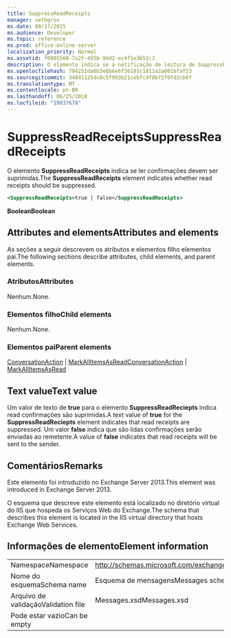 ```yaml
---
title: SuppressReadReceipts
manager: sethgros
ms.date: 09/17/2015
ms.audience: Developer
ms.topic: reference
ms.prod: office-online-server
localization_priority: Normal
ms.assetid: f0805560-7a2f-455b-94d2-ec4f1e3652c3
description: O elemento indica se a notificação de leitura de SuppressReadReceipts deve ser suprimida.
ms.openlocfilehash: 794252da6b3e6b6e6f36181c1811a2a001bfaf53
ms.sourcegitcommit: 34041125dc8c5f993b21cebfc4f8b72f0fd2cb6f
ms.translationtype: MT
ms.contentlocale: pt-BR
ms.lasthandoff: 06/25/2018
ms.locfileid: "19837678"
---
```

# <a name="suppressreadreceipts"></a><span data-ttu-id="91cb7-103">SuppressReadReceipts</span><span class="sxs-lookup"><span data-stu-id="91cb7-103">SuppressReadReceipts</span></span>

<span data-ttu-id="91cb7-104">O elemento **SuppressReadReceipts** indica se ler confirmações devem ser suprimidas.</span><span class="sxs-lookup"><span data-stu-id="91cb7-104">The **SuppressReadReceipts** element indicates whether read receipts should be suppressed.</span></span> 
  
```XML
<SuppressReadReceipts>true | false</SuppressReadReceipts>
```

 <span data-ttu-id="91cb7-105">**Boolean**</span><span class="sxs-lookup"><span data-stu-id="91cb7-105">**Boolean**</span></span>
## <a name="attributes-and-elements"></a><span data-ttu-id="91cb7-106">Attributes and elements</span><span class="sxs-lookup"><span data-stu-id="91cb7-106">Attributes and elements</span></span>

<span data-ttu-id="91cb7-107">As seções a seguir descrevem os atributos e elementos filho elementos pai.</span><span class="sxs-lookup"><span data-stu-id="91cb7-107">The following sections describe attributes, child elements, and parent elements.</span></span>
  
### <a name="attributes"></a><span data-ttu-id="91cb7-108">Atributos</span><span class="sxs-lookup"><span data-stu-id="91cb7-108">Attributes</span></span>

<span data-ttu-id="91cb7-109">Nenhum.</span><span class="sxs-lookup"><span data-stu-id="91cb7-109">None.</span></span>
  
### <a name="child-elements"></a><span data-ttu-id="91cb7-110">Elementos filho</span><span class="sxs-lookup"><span data-stu-id="91cb7-110">Child elements</span></span>

<span data-ttu-id="91cb7-111">Nenhum.</span><span class="sxs-lookup"><span data-stu-id="91cb7-111">None.</span></span>
  
### <a name="parent-elements"></a><span data-ttu-id="91cb7-112">Elementos pai</span><span class="sxs-lookup"><span data-stu-id="91cb7-112">Parent elements</span></span>

<span data-ttu-id="91cb7-113">[ConversationAction](conversationaction.md) | [MarkAllItemsAsRead](markallitemsasread.md)</span><span class="sxs-lookup"><span data-stu-id="91cb7-113">[ConversationAction](conversationaction.md) | [MarkAllItemsAsRead](markallitemsasread.md)</span></span>
  
## <a name="text-value"></a><span data-ttu-id="91cb7-114">Text value</span><span class="sxs-lookup"><span data-stu-id="91cb7-114">Text value</span></span>

<span data-ttu-id="91cb7-115">Um valor de texto de **true** para o elemento **SuppressReadReciepts** indica read confirmações são suprimidas.</span><span class="sxs-lookup"><span data-stu-id="91cb7-115">A text value of **true** for the **SuppressReadReciepts** element indicates that read receipts are suppressed.</span></span> <span data-ttu-id="91cb7-116">Um valor **false** indica que são lidas confirmações serão enviadas ao remetente.</span><span class="sxs-lookup"><span data-stu-id="91cb7-116">A value of **false** indicates that read receipts will be sent to the sender.</span></span> 
  
## <a name="remarks"></a><span data-ttu-id="91cb7-117">Comentários</span><span class="sxs-lookup"><span data-stu-id="91cb7-117">Remarks</span></span>

<span data-ttu-id="91cb7-118">Este elemento foi introduzido no Exchange Server 2013.</span><span class="sxs-lookup"><span data-stu-id="91cb7-118">This element was introduced in Exchange Server 2013.</span></span>
  
<span data-ttu-id="91cb7-119">O esquema que descreve este elemento está localizado no diretório virtual do IIS que hospeda os Serviços Web do Exchange.</span><span class="sxs-lookup"><span data-stu-id="91cb7-119">The schema that describes this element is located in the IIS virtual directory that hosts Exchange Web Services.</span></span>
  
## <a name="element-information"></a><span data-ttu-id="91cb7-120">Informações de elemento</span><span class="sxs-lookup"><span data-stu-id="91cb7-120">Element information</span></span>

|||
|:-----|:-----|
|<span data-ttu-id="91cb7-121">Namespace</span><span class="sxs-lookup"><span data-stu-id="91cb7-121">Namespace</span></span>  <br/> |http://schemas.microsoft.com/exchange/services/2006/messages  <br/> |
|<span data-ttu-id="91cb7-122">Nome do esquema</span><span class="sxs-lookup"><span data-stu-id="91cb7-122">Schema name</span></span>  <br/> |<span data-ttu-id="91cb7-123">Esquema de mensagens</span><span class="sxs-lookup"><span data-stu-id="91cb7-123">Messages schema</span></span>  <br/> |
|<span data-ttu-id="91cb7-124">Arquivo de validação</span><span class="sxs-lookup"><span data-stu-id="91cb7-124">Validation file</span></span>  <br/> |<span data-ttu-id="91cb7-125">Messages.xsd</span><span class="sxs-lookup"><span data-stu-id="91cb7-125">Messages.xsd</span></span>  <br/> |
|<span data-ttu-id="91cb7-126">Pode estar vazio</span><span class="sxs-lookup"><span data-stu-id="91cb7-126">Can be empty</span></span>  <br/> ||
   


